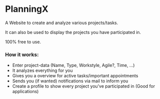 # PlanningX
A Website to create and analyze various projects/tasks.

It can also be used to display the projects you have participated in.

100% free to use.

### How it works:

- Enter project-data (Name, Type, Workstyle, Agile?, Time, ...)
- It analyzes everything for you
- Gives you a overview for active tasks/important appointments
- Sends you (if wanted) notifications via mail to inform you
- Create a profile to show every project you've participated in (Good for applications)
